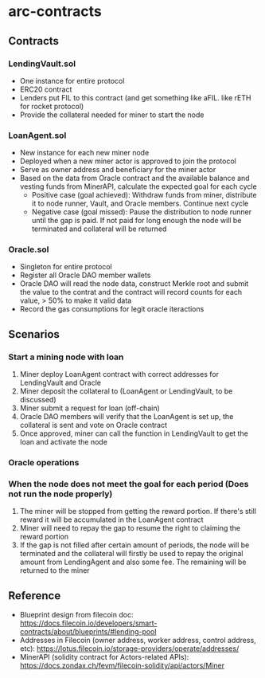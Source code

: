# arc-contracts

## Contracts

### LendingVault.sol

- One instance for entire protocol
- ERC20 contract
- Lenders put FIL to this contract (and get something like aFIL. like rETH for rocket protocol)
- Provide the collateral needed for miner to start the node

### LoanAgent.sol

- New instance for each new miner node
- Deployed when a new miner actor is approved to join the protocol
- Serve as owner address and beneficiary for the miner actor
- Based on the data from Oracle contract and the available balance and vesting funds from MinerAPI, calculate the expected goal for each cycle
  - Positive case (goal achieved): Withdraw funds from miner, distribute it to node runner, Vault, and Oracle members. Continue next cycle
  - Negative case (goal missed): Pause the distribution to node runner until the gap is paid. If not paid for long enough the node will be terminated and collateral will be returned

### Oracle.sol

- Singleton for entire protocol
- Register all Oracle DAO member wallets
- Oracle DAO will read the node data, construct Merkle root and submit the value to the contrat and the contract will record counts for each value, > 50% to make it valid data
- Record the gas consumptions for legit oracle iteractions

## Scenarios

### Start a mining node with loan

1. Miner deploy LoanAgent contract with correct addresses for LendingVault and Oracle
2. Miner deposit the collateral to (LoanAgent or LendingVault, to be discussed)
3. Miner submit a request for loan (off-chain)
4. Oracle DAO members will verify that the LoanAgent is set up, the collateral is sent and vote on Oracle contract
5. Once approved, miner can call the function in LendingVault to get the loan and activate the node

### Oracle operations

### When the node does not meet the goal for each period (Does not run the node properly)

1. The miner will be stopped from getting the reward portion. If there's still reward it will be accumulated in the LoanAgent contract
2. Miner will need to repay the gap to resume the right to claiming the reward portion
3. If the gap is not filled after certain amount of periods, the node will be terminated and the collateral will firstly be used to repay the original amount from LendingAgent and also some fee. The remaining will be returned to the miner

## Reference

- Blueprint design from filecoin doc: https://docs.filecoin.io/developers/smart-contracts/about/blueprints/#lending-pool
- Addresses in Filecoin (owner address, worker address, control address, etc): https://lotus.filecoin.io/storage-providers/operate/addresses/
- MinerAPI (solidity contract for Actors-related APIs): https://docs.zondax.ch/fevm/filecoin-solidity/api/actors/Miner
